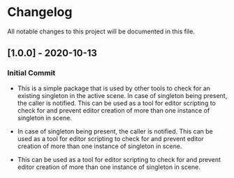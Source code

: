 # Changelog
All notable changes to this project will be documented in this file.

## [1.0.0] - 2020-10-13

### Initial Commit

- This is a simple package that is used by other tools to check for an existing singleton in the active scene. In case of singleton being present, the caller is notified. This can be used as a tool for editor scripting to check for and prevent editor creation of more than one instance of singleton in scene.

- In case of singleton being present, the caller is notified. This can be used as a tool for editor scripting to check for and prevent editor creation of more than one instance of singleton in scene.

- This can be used as a tool for editor scripting to check for and prevent editor creation of more than one instance of singleton in scene.
